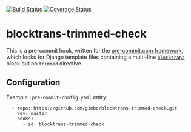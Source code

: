 [![Build Status](https://travis-ci.org/gimbo/blocktrans-trimmed-check.svg?branch=master)](https://travis-ci.org/gimbo/blocktrans-trimmed-check)
[![Coverage Status](https://coveralls.io/repos/github/gimbo/blocktrans-trimmed-check/badge.svg?branch=master)](https://coveralls.io/github/gimbo/blocktrans-trimmed-check?branch=master)


# blocktrans-trimmed-check

This is a pre-commit hook, written for the [pre-commit.com
framework](https://pre-commit.com/), which looks for Django template
files containing a multi-line
[`blocktrans`](https://docs.djangoproject.com/en/2.1/topics/i18n/translation/#blocktrans-template-tag)
block but no `trimmed` directive.

## Configuration

Example `.pre-commit-config.yaml` entry:

      - repo: https://github.com/gimbo/blocktrans-trimmed-check.git
        rev: master
        hooks:
          - id: blocktrans-trimmed-check
